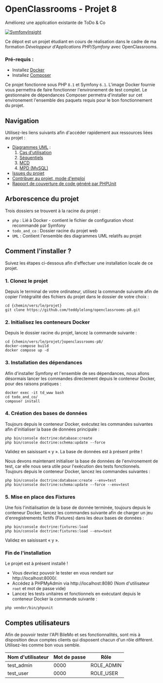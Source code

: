 # OpenClassrooms - Projet 8

Améliorez une application existante de ToDo & Co

[![SymfonyInsight](https://insight.symfony.com/projects/1676b05a-a5ac-4404-951d-10d3bbf94c96/mini.svg)](https://insight.symfony.com/projects/1676b05a-a5ac-4404-951d-10d3bbf94c96)

Ce dépot est un projet étudiant en cours de réalisation dans le cadre de ma formation *Développeur d'Applications PHP/Symfony* avec OpenClassrooms.

### Pré-requis :

- Installez [Docker](https://docs.docker.com/get-docker/)
- Installez [Composer](https://getcomposer.org/download/)

Ce projet fonctionne sous PHP `8.1` et Symfony `6.1`. L'image Docker fournie vous permettra de
faire fonctionner l'environement de test complet. Le gestionnaire de dépendances Composer
permetra d'installer sur cet environement l'ensemble des paquets requis pour le bon
fonctionnement du projet.

## Navigation

Utilisez-les liens suivants afin d'accéder rapidement aux ressources liées au projet :

- [Diagrammes UML](https://github.com/teddylelong/openclassrooms-p8/tree/main/UML) :
  1. [Cas d'utilisation](https://github.com/teddylelong/openclassrooms-p8/tree/main/UML/01-cas-utilisation)
  2. [Séquentiels](https://github.com/teddylelong/openclassrooms-p8/tree/main/UML/02-sequences)
  3. [MCD](https://github.com/teddylelong/openclassrooms-p8/blob/main/UML/03-MCD.png)
  4. [MPD (MySQL)](https://github.com/teddylelong/openclassrooms-p8/blob/main/UML/04-MPD.png)
- [Issues du projet](https://github.com/teddylelong/openclassrooms-p8/issues?q=is%3Aissue+is%3Aclosed)
- [Contribuer au projet, mode d'emploi](https://github.com/teddylelong/openclassrooms-p8/blob/main/CONTRIBUTING.md)
- [Rapport de couverture de code généré par PHPUnit](https://htmlpreview.github.io/?https://github.com/teddylelong/openclassrooms-p8/blob/main/todo_and_co/public/test-coverage/index.html)

## Arborescence du projet

Trois dossiers se trouvent à la racine du projet :
- `php` : Lié à Docker - contient le fichier de configuration vhost recommandé par Symfony
- `todo_and_co` : Dossier racine du projet web
- `UML` : Contient l'ensemble des diagrammes UML relatifs au projet

## Comment l'installer ?

Suivez les étapes ci-dessous afin d'effectuer une installation locale de ce projet.


### 1. Clonez le projet

Depuis le terminal de votre ordinateur, utilisez la commande suivante afin de copier
l'intégralité des fichiers du projet dans le dossier de votre choix :

```
cd {chemin/vers/le/projet}
git clone https://github.com/teddylelong/openclassrooms-p8.git
```

### 2. Initialisez les conteneurs Docker

Depuis le dossier racine du projet, lancez la commande suivante :

```
cd {chemin/vers/le/projet/}openclassrooms-p8/
docker-compose build
docker compose up -d
```

### 3. Installation des dépendances

Afin d'installer Symfony et l'ensemble de ses dépendances, nous allons désormais 
lancer les commandes directement depuis le conteneur Docker, pour des raisons pratiques :

```
docker exec -it td_www bash
cd todo_and_co/
composer install
```

### 4. Création des bases de données

Toujours depuis le conteneur Docker, exécutez les commandes suivantes afin 
d'initialiser la base de données principale :

```
php bin/console doctrine:database:create
php bin/console doctrine:schema:update --force
```
Validez en saisissant « y ». La base de données est à présent prête !

Nous devons maintenant initialiser la base de données de l'environement de test, car elle nous
sera utile pour l'exécution des tests fonctionnels. Toujours depuis le conteneur Docker,
lancez les commandes suivantes :

```
php bin/console doctrine:database:create --env=test
php bin/console doctrine:schema:update --force --env=test
```

### 5. Mise en place des Fixtures

Une fois l'initialisation de la base de donnée terminée, toujours depuis le conteneur Docker,
lancez les commandes suivante afin de charger un jeu d'enregistrements fictifs (Fixtures) 
dans les deux bases de données :

```
php bin/console doctrine:fixtures:load
php bin/console doctrine:fixtures:load --env=test
```
Validez en saisissant « y ».

### Fin de l'installation

Le projet est à présent installé !

- Vous devriez pouvoir le tester en vous rendant sur http://localhost:8000/.
- Accédez à PHPMyAdmin via http://localhost:8080 (Nom d'utilisateur `root` et mot de
  passe vide)
- Lancez les tests unitaires et fonctionnels en exécutant depuis le conteneur 
Docker la commande suivante :
```
php vendor/bin/phpunit
```


## Comptes utilisateurs

Afin de pouvoir tester l'API BileMo et ses fonctionnalités, sont mis à disposition deux comptes clients
qui disposent chacun d'un rôle différent. Utilisez-les comme bon vous semble.


| Nom d'utilisateur | Mot de passe | Rôle       |
|-------------------|--------------|------------|
| test_admin        | 0000         | ROLE_ADMIN |
| test_user         | 0000         | ROLE_USER  |
